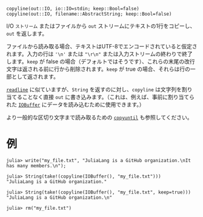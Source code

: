 ```
copyline(out::IO, io::IO=stdin; keep::Bool=false)
copyline(out::IO, filename::AbstractString; keep::Bool=false)
```

I/O `ストリーム` またはファイルから `out` ストリームにテキストの1行をコピーし、`out` を返します。

ファイルから読み取る場合、テキストはUTF-8でエンコードされていると仮定されます。入力の行は `'\n'` または `"\r\n"` または入力ストリームの終わりで終了します。`keep` が false の場合（デフォルトではそうです）、これらの末尾の改行文字は返される前に行から削除されます。`keep` が true の場合、それらは行の一部として返されます。

[`readline`](@ref) に似ていますが、`String` を返すのに対し、`copyline` は文字列を割り当てることなく直接 `out` に書き込みます。（これは、例えば、事前に割り当てられた [`IOBuffer`](@ref) にデータを読み込むために使用できます。）

より一般的な区切り文字まで読み取るための [`copyuntil`](@ref) も参照してください。

# 例

```jldoctest
julia> write("my_file.txt", "JuliaLang is a GitHub organization.\nIt has many members.\n");

julia> String(take!(copyline(IOBuffer(), "my_file.txt")))
"JuliaLang is a GitHub organization."

julia> String(take!(copyline(IOBuffer(), "my_file.txt", keep=true)))
"JuliaLang is a GitHub organization.\n"

julia> rm("my_file.txt")
```
